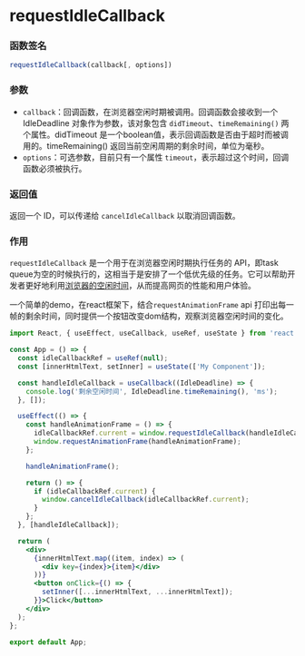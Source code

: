 # requestIdleCallback

### 函数签名

```js
requestIdleCallback(callback[, options])
```

### 参数

- `callback`：回调函数，在浏览器空闲时期被调用。回调函数会接收到一个 IdleDeadline 对象作为参数，该对象包含 `didTimeout`、`timeRemaining()` 两个属性。didTimeout 是一个boolean值，表示回调函数是否由于超时而被调用的。timeRemaining() 返回当前空闲周期的剩余时间，单位为毫秒。
- `options`：可选参数，目前只有一个属性 `timeout`，表示超过这个时间，回调函数必须被执行。

### 返回值

返回一个 ID，可以传递给 `cancelIdleCallback` 以取消回调函数。

### 作用

`requestIdleCallback` 是一个用于在浏览器空闲时期执行任务的 API，即task queue为空的时候执行的，这相当于是安排了一个低优先级的任务。它可以帮助开发者更好地利用[浏览器的空闲时间](../../计算机科学/浏览器/浏览器的空闲时间.md)，从而提高网页的性能和用户体验。

一个简单的demo，在react框架下，结合```requestAnimationFrame``` api 打印出每一帧的剩余时间，同时提供一个按钮改变dom结构，观察浏览器空闲时间的变化。

```jsx
import React, { useEffect, useCallback, useRef, useState } from 'react';

const App = () => {
  const idleCallbackRef = useRef(null);
  const [innerHtmlText, setInner] = useState(['My Component']);

  const handleIdleCallback = useCallback((IdleDeadline) => {
    console.log('剩余空闲时间', IdleDeadline.timeRemaining(), 'ms');
  }, []);

  useEffect(() => {
    const handleAnimationFrame = () => {
      idleCallbackRef.current = window.requestIdleCallback(handleIdleCallback, { timeout: 10000 });
      window.requestAnimationFrame(handleAnimationFrame);
    };

    handleAnimationFrame();

    return () => {
      if (idleCallbackRef.current) {
        window.cancelIdleCallback(idleCallbackRef.current);
      }
    };
  }, [handleIdleCallback]);

  return (
    <div>
      {innerHtmlText.map((item, index) => (
        <div key={index}>{item}</div>
      ))}
      <button onClick={() => {
        setInner([...innerHtmlText, ...innerHtmlText]);
      }}>Click</button>
    </div>
  );
};

export default App;
```


